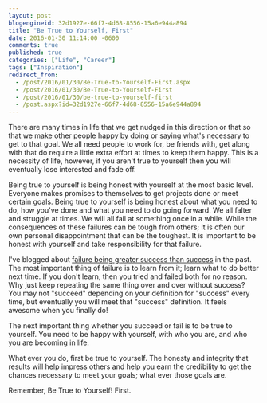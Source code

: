 ```yaml
---
layout: post
blogengineid: 32d1927e-66f7-4d68-8556-15a6e944a894
title: "Be True to Yourself, First"
date: 2016-01-30 11:14:00 -0600
comments: true
published: true
categories: ["Life", "Career"]
tags: ["Inspiration"]
redirect_from: 
  - /post/2016/01/30/Be-True-to-Yourself-First.aspx
  - /post/2016/01/30/Be-True-to-Yourself-First
  - /post/2016/01/30/be-true-to-yourself-first
  - /post.aspx?id=32d1927e-66f7-4d68-8556-15a6e944a894
---
```

<!-- more -->

There are many times in life that we get nudged in this direction or that so that we make other people happy by doing or saying what's necessary to get to that goal. We all need people to work for, be friends with, get along with that do require a little extra effort at times to keep them happy. This is a necessity of life, however, if you aren't true to yourself then you will eventually lose interested and fade off.

Being true to yourself is being honest with yourself at the most basic level. Everyone makes promises to themselves to get projects done or meet certain goals. Being true to yourself is being honest about what you need to do, how you've done and what you need to do going forward. We all falter and struggle at times. We will all fail at something once in a while. While the consequences of these failures can be tough from others; it is often our own personal disappointment that can be the toughest. It is important to be honest with yourself and take responsibility for that failure.

I've blogged about <a href="/post/2013/09/08/Failure-Is-Greater-Success-Than-Success">failure being greater success than success</a> in the past. The most important thing of failure is to learn from it; learn what to do better next time. If you don't learn, then you tried and failed both for no reason. Why just keep repeating the same thing over and over without success? You may not "succeed" depending on your definition for "success" every time, but eventually you will meet that "success" definition. It feels awesome when you finally do!

The next important thing whether you succeed or fail is to be true to yourself. You need to be happy with yourself, with who you are, and who you are becoming in life.

What ever you do, first be true to yourself. The honesty and integrity that results will help impress others and help you earn the credibility to get the chances necessary to meet your goals; what ever those goals are.

Remember, Be True to Yourself! First.
